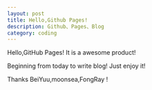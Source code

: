 ```yaml
---
layout: post
title: Hello,Github Pages! 
description: Github、Pages、Blog
category: coding
---
```

Hello,GitHub Pages! It is a awesome product!

Beginning from today to write blog! Just enjoy it!

Thanks BeiYuu,moonsea,FongRay !
